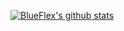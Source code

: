 [![BlueFlex's github stats](https://github-readme-stats.vercel.app/api?username=BlueFlex&show_icons=true&theme=dracula)](https://github.com/anuraghazra/github-readme-stats)
